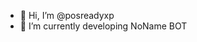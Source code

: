 - 👋 Hi, I’m @posreadyxp
- 🌱 I’m currently developing NoName BOT

<!---
posreadyxp/posreadyxp is a ✨ special ✨ repository because its `README.md` (this file) appears on your GitHub profile.
You can click the Preview link to take a look at your changes.
--->
